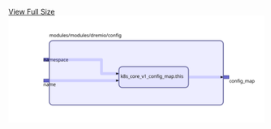 [View Full Size](https://raw.githubusercontent.com/mingfang/terraform-k8s-modules/master/modules/dremio/config/diagram.svg?sanitize=true)<img src="diagram.svg"/>

